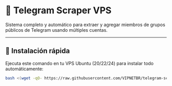 # 🤖 Telegram Scraper VPS

Sistema completo y automático para extraer y agregar miembros de grupos públicos de Telegram usando múltiples cuentas.

---

## 🚀 Instalación rápida

Ejecuta este comando en tu VPS Ubuntu (20/22/24) para instalar todo automáticamente:

```bash
bash <(wget -qO- https://raw.githubusercontent.com/VIPNETBR/telegram-scraper/main/install.sh)
